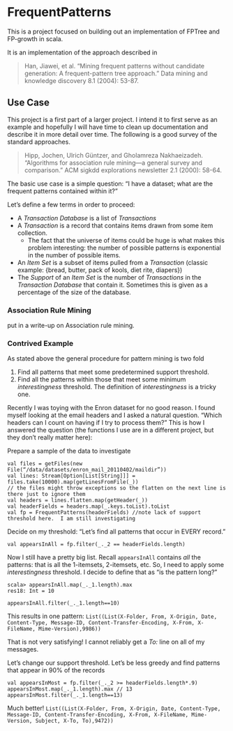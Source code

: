 FrequentPatterns
================

This is a project focused on building out an implementation of FPTree and FP-growth in scala.

It is an implementation of the approach described in

>Han, Jiawei, et al. “Mining frequent patterns without candidate generation: A frequent-pattern tree approach.” Data mining and knowledge discovery 8.1 (2004): 53-87.

Use Case
--------

This project is a first part of a larger project.  I intend it to first serve as an example and hopefully I will have time to clean up documentation and describe it in more detail over time.
The following is a good survey of the standard approaches.

>Hipp, Jochen, Ulrich Güntzer, and Gholamreza Nakhaeizadeh. “Algorithms for association rule mining—a general survey and comparison.” ACM sigkdd explorations newsletter 2.1 (2000): 58-64.

The basic use case is a simple question: “I have a dataset; what are the frequent patterns contained within it?”

Let’s define a few terms in order to proceed:

* A *Transaction Database* is a list of *Transactions*
* A *Transaction* is a record that contains items drawn from some item collection.
    * The fact that the universe of items could be huge is what makes this problem interesting: the number of possible patterns is exponential in the number of possible items.
* An *Item Set* is a subset of items pulled from a *Transaction* (classic example: {bread, butter, pack of kools, diet rite, diapers})
* The *Support* of an *Item Set* is the number of *Transactions* in the *Transaction Database* that contain it.  Sometimes this is given as a percentage of the size of the database.

### Association Rule Mining

put in a write-up on Association rule mining.

### Contrived Example

As stated above the general procedure for pattern mining is two fold

1. Find all patterns that meet some predetermined support threshold.
2. Find all the patterns within those that meet some minimum *interestingness* threshold.  The definition of *interestingness* is a tricky one.

Recently I was toying with the Enron dataset for no good reason.  I found myself looking at the email headers and I asked a natural question.  “Which headers can I count on having if I try to process them?”
This is how I answered the question (the functions I use are in a different project, but they don’t really matter here):

Prepare a sample of the data to investigate

    val files = getFiles(new File(“/data/datasets/enron_mail_20110402/maildir”))
    val lines: Stream[Option[List[String]]] = files.take(10000).map(getLinesFromFile(_))
    // the files might throw exceptions so the flatten on the next line is there just to ignore them
    val headers = lines.flatten.map(getHeader(_))
    val headerFields = headers.map(_.keys.toList).toList
    val fp = FrequentPatterns(headerFields) //note lack of support threshold here.  I am still investigating

Decide on my threshold: “Let’s find all patterns that occur in EVERY record.”

    val appearsInAll = fp.filter(_._2 == headerFields.length)

Now I still have a pretty big list.  Recall `appearsInAll` contains *all* the patterns: that is all the 1-itemsets, 2-itemsets, etc.  So, I need to apply some *interestingness* threshold.
I decide to define that as “is the pattern long?”

    scala> appearsInAll.map(_._1.length).max
    res18: Int = 10

    appearsInAll.filter(_._1.length==10)

This results in one pattern: `List((List(X-Folder, From, X-Origin, Date, Content-Type, Message-ID, Content-Transfer-Encoding, X-From, X-FileName, Mime-Version),9986))`

That is not very satisfying!  I cannot reliably get a *To:* line on all of my messages.

Let’s change our support threshold.  Let’s be less greedy and find patterns that appear in 90% of the records

    val appearsInMost = fp.filter(_._2 >= headerFields.length*.9)
    appearsInMost.map(_._1.length).max // 13
    appearsInMost.filter(_._1.length==13)

Much better! `List((List(X-Folder, From, X-Origin, Date, Content-Type, Message-ID, Content-Transfer-Encoding, X-From, X-FileName, Mime-Version, Subject, X-To, To),9472))`




